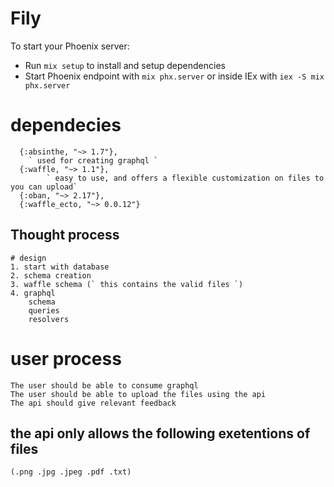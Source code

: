# Fily

To start your Phoenix server:

  * Run `mix setup` to install and setup dependencies
  * Start Phoenix endpoint with `mix phx.server` or inside IEx with `iex -S mix phx.server`

# dependecies
      {:absinthe, "~> 1.7"},
        ` used for creating graphql `
      {:waffle, "~> 1.1"},
            ` easy to use, and offers a flexible customization on files to you can upload`
      {:oban, "~> 2.17"},
      {:waffle_ecto, "~> 0.0.12"}

## Thought process
    # design
    1. start with database 
    2. schema creation
    3. waffle schema (` this contains the valid files `)
    4. graphql
        schema
        queries
        resolvers

# user process
    The user should be able to consume graphql 
    The user should be able to upload the files using the api
    The api should give relevant feedback
    
## the api only allows the following exetentions of files
    (.png .jpg .jpeg .pdf .txt)      

